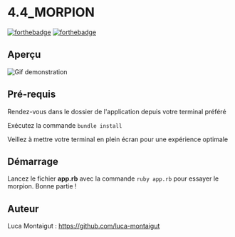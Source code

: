 # 4.4_MORPION

[![forthebadge](https://forthebadge.com/images/badges/made-with-ruby.svg)](https://forthebadge.com) [![forthebadge](https://forthebadge.com/images/badges/built-with-love.svg)](https://forthebadge.com)

## Aperçu
![Gif demonstration](https://i.imgur.com/oYaSuuM.gif)

## Pré-requis
Rendez-vous dans le dossier de l'application depuis votre terminal préféré

Exécutez la commande ``bundle install``

Veillez à mettre votre terminal en plein écran pour une expérience optimale

## Démarrage
Lancez le fichier **app.rb** avec la commande ``ruby app.rb`` pour essayer le morpion. Bonne partie !

## Auteur
Luca Montaigut : https://github.com/luca-montaigut
